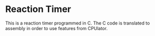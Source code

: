 # Reaction Timer
This is a reaction timer programmed in C. The C code is translated to assembly in order to use features from CPUlator. 
